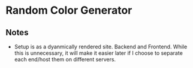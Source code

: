 # Random Color Generator

## Notes
 - Setup is as a dyanmically rendered site. Backend and Frontend. While this is unnecessary, it will make it easier later if I choose to separate each end/host them on different servers.